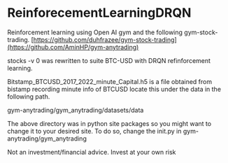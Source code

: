 # ReinforecementLearningDRQN

Reinforcement learning using Open AI gym and the following gym-stock-trading.
[https://github.com/duhfrazee/gym-stock-trading](https://github.com/AminHP/gym-anytrading)

stocks -v 0 was rewritten to suite BTC-USD with DRQN refinforcement learning.


Bitstamp_BTCUSD_2017_2022_minute_Capital.h5  is a file obtained from bistamp recording minute info of BTCUSD
locate this under the data in the following path. 

gym-anytrading/gym_anytrading/datasets/data


The above directory was in python site packages so you might want to change it to your desired site. 
To do so, change the init.py in gym-anytrading/gym_anytrading


Not an investment/financial advice. Invest at your own risk
